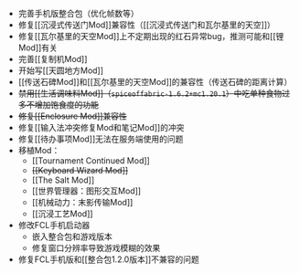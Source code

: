 - 完善手机版整合包（优化帧数等）
- 修复[[沉浸式传送门Mod]]兼容性（[[沉浸式传送门和瓦尔基里的天空]]）
- 修复[[瓦尔基里的天空Mod]]上不定期出现的红石异常bug，推测可能和[[锂Mod]]有关
- 完善[[复制机Mod]]
- 开始写[[天圆地方Mod]]
- [[传送石碑Mod]]和[[瓦尔基里的天空Mod]]的兼容性（传送石碑的距离计算）
- ~~禁用[[生活调味料Mod]]（`spiceoffabric-1.6.2+mc1.20.1`）中吃单种食物过多不增加饱食度的功能~~
- ~~修复[[Enclosure Mod]]兼容性~~
- 修复[[输入法冲突修复Mod和笔记Mod]]的冲突
- 修复[[待办事项Mod]]无法在服务端使用的问题
- 移植Mod：
  - [[Tournament Continued Mod]]
  - ~~[[Keyboard Wizard Mod]]~~
  - [[The Salt Mod]]
  - [[世界管理器：图形交互Mod]]
  - [[机械动力：末影传输Mod]]
  - [[沉浸工艺Mod]]
- 修改FCL手机启动器
  - 嵌入整合包和游戏版本
  - 修复窗口分辨率导致游戏模糊的效果
- 修复FCL手机版和[[整合包1.2.0版本]]不兼容的问题